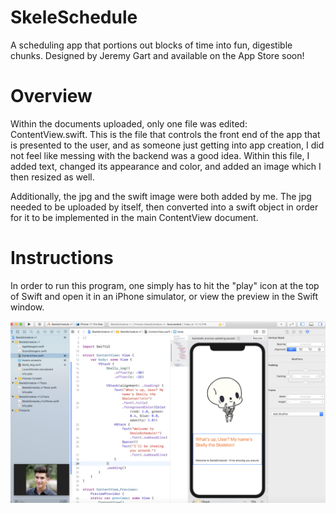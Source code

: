 # SkeleSchedule
A scheduling app that portions out blocks of time into fun, digestible chunks. Designed by Jeremy Gart and available on the App Store soon!

# Overview

Within the documents uploaded, only one file was edited: ContentView.swift. This is the file that controls the front end of the app that is presented to the user, and as someone just getting into app creation, I did not feel like messing with the backend was a good idea. Within this file, I added text, changed its appearance and color, and added an image which I then resized as well.

Additionally, the jpg and the swift image were both added by me. The jpg needed to be uploaded by itself, then converted into a swift object in order for it to be implemented in the main ContentView document.

# Instructions
In order to run this program, one simply has to hit the "play" icon at the top of Swift and open it in an iPhone simulator, or view the preview in the Swift window.

![Image of running screenshot](https://github.com/jgart20/SkeleSchedule/blob/master/skelly.png)
